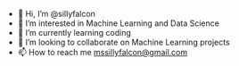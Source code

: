 - 👋 Hi, I’m @sillyfalcon
- 👀 I’m interested in Machine Learning and Data Science
- 🌱 I’m currently learning coding
- 💞️ I’m looking to collaborate on Machine Learning projects
- 📫 How to reach me mssillyfalcon@gmail.com

<!---
sillyfalcon/sillyfalcon is a ✨ special ✨ repository because its `README.md` (this file) appears on your GitHub profile.
You can click the Preview link to take a look at your changes.
--->
